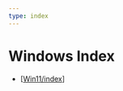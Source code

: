 ```yaml
---
type: index
---
```


# Windows Index

- [[Win11/index]]

[//begin]: # "Autogenerated link references for markdown compatibility"
[Win11/index]: Win11/index.md "index"
[//end]: # "Autogenerated link references"
